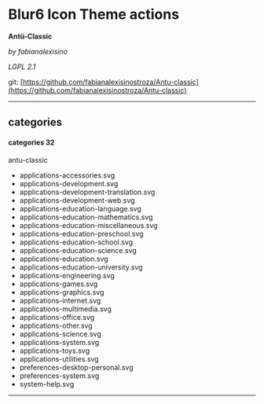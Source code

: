 Blur6 Icon Theme actions
=====================

**Antü-Classic** 

*by fabianalexisino*

*LGPL 2.1*

git: [https://github.com/fabianalexisinostroza/Antu-classic](https://github.com/fabianalexisinostroza/Antu-classic)

___

## categories

#### categories 32

antu-classic

* applications-accessories.svg
* applications-development.svg
* applications-development-translation.svg
* applications-development-web.svg
* applications-education-language.svg
* applications-education-mathematics.svg
* applications-education-miscellaneous.svg
* applications-education-preschool.svg
* applications-education-school.svg
* applications-education-science.svg
* applications-education.svg
* applications-education-university.svg
* applications-engineering.svg
* applications-games.svg
* applications-graphics.svg
* applications-internet.svg
* applications-multimedia.svg
* applications-office.svg
* applications-other.svg
* applications-science.svg
* applications-system.svg
* applications-toys.svg
* applications-utilities.svg
* preferences-desktop-personal.svg
* preferences-system.svg
* system-help.svg

___